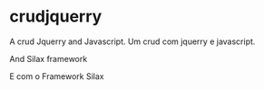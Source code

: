 # crudjquerry
A crud Jquerry and Javascript. Um crud com jquerry e javascript.

And Silax framework

E com o Framework Silax
